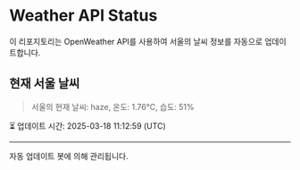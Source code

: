 
# Weather API Status

이 리포지토리는 OpenWeather API를 사용하여 서울의 날씨 정보를 자동으로 업데이트합니다.

## 현재 서울 날씨
> 서울의 현재 날씨: haze, 온도: 1.76°C, 습도: 51%

⏳ 업데이트 시간: 2025-03-18 11:12:59 (UTC)

---
자동 업데이트 봇에 의해 관리됩니다.
